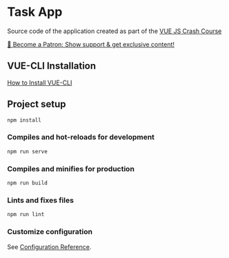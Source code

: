 # Task App

Source code of the application created as part of the [VUE JS Crash Course](https://www.youtube.com/watch?v=D52ukqyAAzE)

[💖 Become a Patron: Show support & get exclusive content!](https://www.patreon.com/pragmatic)

## VUE-CLI Installation

[How to Install VUE-CLI](https://vuejs.org/v2/guide/installation.html#CLI)

## Project setup
```
npm install
```

### Compiles and hot-reloads for development
```
npm run serve
```

### Compiles and minifies for production
```
npm run build
```

### Lints and fixes files
```
npm run lint
```

### Customize configuration
See [Configuration Reference](https://cli.vuejs.org/config/).
